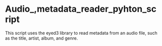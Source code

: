 # Audio_,metadata_reader_pyhton_script
 This script uses the eyed3 library to read metadata from an audio file, such as the title, artist, album, and genre.

